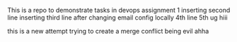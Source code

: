 This is a repo to demonstrate tasks in devops assignment 1
inserting second line
inserting third line after changing email config locally
4th line
5th ug
hiii

this is a new attempt
trying to create a merge conflict
being evil ahha
